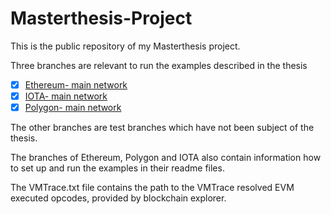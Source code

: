 # Masterthesis-Project

This is the public repository of my Masterthesis project. 

Three branches are relevant to run the examples described in the thesis 

- [x] [Ethereum- main network](https://github.com/Milidrag/Masterthesis-Project/tree/ethereum-mainnet)
- [x] [IOTA- main network](https://github.com/Milidrag/Masterthesis-Project/tree/iota)
- [x] [Polygon- main network](https://github.com/Milidrag/Masterthesis-Project/tree/polygon-mainnet)

The other branches are test branches which have not been subject of the thesis. 

The branches of Ethereum, Polygon and IOTA also contain information how to set up and run the examples in their readme files. 

The VMTrace.txt file contains the path to the VMTrace resolved EVM executed opcodes, provided by blockchain explorer. 
